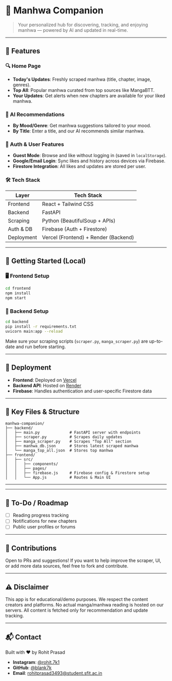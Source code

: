 # 🌟 Manhwa Companion

> Your personalized hub for discovering, tracking, and enjoying manhwa — powered by AI and updated in real-time.

---

## 📌 Features

### 🔍 Home Page

* **Today's Updates**: Freshly scraped manhwa (title, chapter, image, genres).
* **Top All**: Popular manhwa curated from top sources like MangaBTT.
* **Your Updates**: Get alerts when new chapters are available for your liked manhwa.

### 🤖 AI Recommendations

* **By Mood/Genre**: Get manhwa suggestions tailored to your mood.
* **By Title**: Enter a title, and our AI recommends similar manhwa.


### 🔐 Auth & User Features

* **Guest Mode**: Browse and like without logging in (saved in `localStorage`).
* **Google/Email Login**: Sync likes and history across devices via Firebase.
* **Firestore Integration**: All likes and updates are stored per user.

### 🛠️ Tech Stack

| Layer      | Tech Stack                           |
| ---------- | ------------------------------------ |
| Frontend   | React + Tailwind CSS                 |
| Backend    | FastAPI                              |
| Scraping   | Python (BeautifulSoup + APIs)        |
| Auth & DB  | Firebase (Auth + Firestore)          |
| Deployment | Vercel (Frontend) + Render (Backend) |

---

## 🚀 Getting Started (Local)

### 🖥 Frontend Setup

```bash
cd frontend
npm install
npm start
```

### 🧠 Backend Setup

```bash
cd backend
pip install -r requirements.txt
uvicorn main:app --reload
```

Make sure your scraping scripts (`scraper.py`, `manga_scraper.py`) are up-to-date and run before starting.

---

## 📡 Deployment

* **Frontend**: Deployed on [Vercel](https://vercel.com/)
* **Backend API**: Hosted on [Render](https://render.com/)
* **Firebase**: Handles authentication and user-specific Firestore data

---

## 🧩 Key Files & Structure

```
manhwa-companion/
├── backend/
│   ├── main.py             # FastAPI server with endpoints
│   ├── scraper.py          # Scrapes daily updates
│   ├── manga_scraper.py    # Scrapes "Top All" section
│   ├── manhwa_db.json      # Stores latest scraped manhwa
│   └── manga_top_all.json  # Stores top manhwa
├── frontend/
│   ├── src/
│   │   ├── components/
│   │   ├── pages/
│   │   ├── firebase.js     # Firebase config & Firestore setup
│   │   └── App.js          # Routes & Main UI
```

---



---

## 📝 To-Do / Roadmap

* [ ] Reading progress tracking
* [ ] Notifications for new chapters
* [ ] Public user profiles or forums

---

## 🤝 Contributions

Open to PRs and suggestions! If you want to help improve the scraper, UI, or add more data sources, feel free to fork and contribute.

---

## ⚠️ Disclaimer

This app is for educational/demo purposes. We respect the content creators and platforms. No actual manga/manhwa reading is hosted on our servers. All content is fetched only for recommendation and update tracking.

---

## 📬 Contact

Built with ❤️ by Rohit Prasad
- **Instagram**: [@rohit.7k1](https://www.instagram.com/rohit.7k1/)
- **GitHub**: [@blank7k](https://github.com/blank7k)
- **Email**: rohitprasad3493@student.sfit.ac.in
